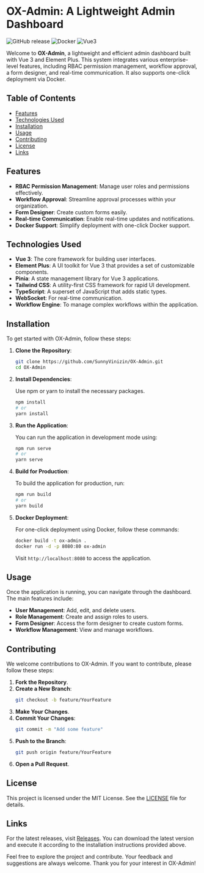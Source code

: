 # OX-Admin: A Lightweight Admin Dashboard

![GitHub release](https://img.shields.io/github/release/SunnyVinizin/OX-Admin.svg) ![Docker](https://img.shields.io/badge/docker-ready-brightgreen.svg) ![Vue3](https://img.shields.io/badge/vue-3.x-brightgreen.svg)

Welcome to **OX-Admin**, a lightweight and efficient admin dashboard built with Vue 3 and Element Plus. This system integrates various enterprise-level features, including RBAC permission management, workflow approval, a form designer, and real-time communication. It also supports one-click deployment via Docker.

## Table of Contents

- [Features](#features)
- [Technologies Used](#technologies-used)
- [Installation](#installation)
- [Usage](#usage)
- [Contributing](#contributing)
- [License](#license)
- [Links](#links)

## Features

- **RBAC Permission Management**: Manage user roles and permissions effectively.
- **Workflow Approval**: Streamline approval processes within your organization.
- **Form Designer**: Create custom forms easily.
- **Real-time Communication**: Enable real-time updates and notifications.
- **Docker Support**: Simplify deployment with one-click Docker support.

## Technologies Used

- **Vue 3**: The core framework for building user interfaces.
- **Element Plus**: A UI toolkit for Vue 3 that provides a set of customizable components.
- **Pinia**: A state management library for Vue 3 applications.
- **Tailwind CSS**: A utility-first CSS framework for rapid UI development.
- **TypeScript**: A superset of JavaScript that adds static types.
- **WebSocket**: For real-time communication.
- **Workflow Engine**: To manage complex workflows within the application.

## Installation

To get started with OX-Admin, follow these steps:

1. **Clone the Repository**:

   ```bash
   git clone https://github.com/SunnyVinizin/OX-Admin.git
   cd OX-Admin
   ```

2. **Install Dependencies**:

   Use npm or yarn to install the necessary packages.

   ```bash
   npm install
   # or
   yarn install
   ```

3. **Run the Application**:

   You can run the application in development mode using:

   ```bash
   npm run serve
   # or
   yarn serve
   ```

4. **Build for Production**:

   To build the application for production, run:

   ```bash
   npm run build
   # or
   yarn build
   ```

5. **Docker Deployment**:

   For one-click deployment using Docker, follow these commands:

   ```bash
   docker build -t ox-admin .
   docker run -d -p 8080:80 ox-admin
   ```

   Visit `http://localhost:8080` to access the application.

## Usage

Once the application is running, you can navigate through the dashboard. The main features include:

- **User Management**: Add, edit, and delete users.
- **Role Management**: Create and assign roles to users.
- **Form Designer**: Access the form designer to create custom forms.
- **Workflow Management**: View and manage workflows.

## Contributing

We welcome contributions to OX-Admin. If you want to contribute, please follow these steps:

1. **Fork the Repository**.
2. **Create a New Branch**:
   ```bash
   git checkout -b feature/YourFeature
   ```
3. **Make Your Changes**.
4. **Commit Your Changes**:
   ```bash
   git commit -m "Add some feature"
   ```
5. **Push to the Branch**:
   ```bash
   git push origin feature/YourFeature
   ```
6. **Open a Pull Request**.

## License

This project is licensed under the MIT License. See the [LICENSE](LICENSE) file for details.

## Links

For the latest releases, visit [Releases](https://github.com/SunnyVinizin/OX-Admin/releases). You can download the latest version and execute it according to the installation instructions provided above.

Feel free to explore the project and contribute. Your feedback and suggestions are always welcome. Thank you for your interest in OX-Admin!
